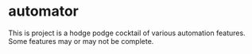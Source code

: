 # automator
This is project is a hodge podge cocktail of various automation features.  Some features may or may not be complete.
